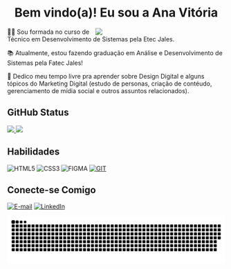 <div align="center"><h1>Bem vindo(a)! Eu sou a Ana Vitória</h1></div>

<img src="https://raw.githubusercontent.com/MicaelliMedeiros/micaellimedeiros/master/image/computer-illustration.png" min-width="300px" max-width="300px" width="300px" align="right">

<p align="left" style="font-size: 10">
  👩‍🎓 Sou formada no curso de Técnico em Desenvolvimento de Sistemas pela Etec Jales.
</p> 
<p align="left">
  📚 Atualmente, estou fazendo graduação em Análise e Desenvolvimento de Sistemas pela Fatec Jales!
</p> 
<p align="left">
  🎨 Dedico meu tempo livre pra aprender sobre Design Digital e alguns tópicos do Marketing Digital (estudo de personas, criação de contéudo, gerenciamento de mídia social e outros assuntos relacionados).
</p>

## GitHub Status

<div align="left">
  <a href="https://github.com/Ana-Pimenta-Conceicao/">
  <img height="180em" src="https://github-readme-stats.vercel.app/api?username=Ana-Pimenta-Conceicao&show_icons=true&theme=transparent&include_all_commits=true&count_private=true&icon_color=5113bb&hide_border=true&border_radius=15&bg_color=0d1117&text_color=dfd0ef&title_color=dfd0ef"/>
  <img height="180em" src="https://github-readme-stats.vercel.app/api/top-langs/?username=Ana-Pimenta-Conceicao&layout=compact&langs_count=7&theme=transparent&icon_color=b554bf&hide_border=true&border_radius=15&title_color=dfd0ef&bg_color=0d1117"/>
  </a>
</div>

## Habilidades

![HTML5](https://img.shields.io/badge/HTML-000?style=for-the-badge&logo=html5&logoColor=5113bb)
![CSS3](https://img.shields.io/badge/CSS3-000?style=for-the-badge&logo=css3&logoColor=5113bb)
![FIGMA](https://img.shields.io/badge/FIGMA-000?style=for-the-badge&logo=figma&logoColor=5113bb)
[![GIT](https://img.shields.io/badge/GIT-000?style=for-the-badge&logo=git&logoColor=5113bb)](https://git-scm.com/doc)

## Conecte-se Comigo
[![E-mail](https://img.shields.io/badge/-Gmail-red?style=for-the-badge&logo=gmail&logoColor=white)](mailto:ana.pimenta120505@gmail.com)
[![LinkedIn](https://img.shields.io/badge/-LinkedIn-%230077B5?style=for-the-badge&logo=linkedin&logoColor=white)](https://www.linkedin.com/in/anavitoirapimenta/)



 ![Snake animation](https://github.com/Ana-Pimenta-Conceicao/Ana-Pimenta-Conceicao/blob/output/github-contribution-grid-snake.svg)


##

